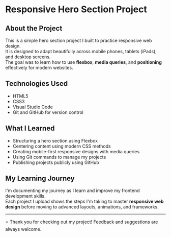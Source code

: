 # Responsive Hero Section Project

## About the Project
This is a simple hero section project I built to practice responsive web design.  
It is designed to adapt beautifully across mobile phones, tablets (iPads), and desktop screens.  
The goal was to learn how to use **flexbox**, **media queries**, and **positioning** effectively for modern websites.

## Technologies Used
- HTML5
- CSS3
- Visual Studio Code
- Git and GitHub for version control

## What I Learned
- Structuring a hero section using Flexbox
- Centering content using modern CSS methods
- Creating mobile-first responsive designs with media queries
- Using Git commands to manage my projects
- Publishing projects publicly using GitHub

## My Learning Journey
I'm documenting my journey as I learn and improve my frontend development skills.  
Each project I upload shows the steps I'm taking to master **responsive web design** before moving to advanced layouts, animations, and frameworks.

---

⭐ Thank you for checking out my project! Feedback and suggestions are always welcome.
